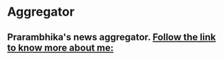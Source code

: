 # Aggregator
## Prarambhika's news aggregator. [Follow the link to know more about me:](prarambhikakhadka.engineer)
